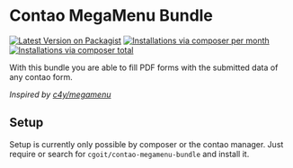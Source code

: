 # Contao MegaMenu Bundle

[![Latest Version on Packagist](http://img.shields.io/packagist/v/cgoit/contao-megamenu-bundle.svg?style=flat)](https://packagist.org/packages/cgoit/contao-megamenu-bundle)
[![Installations via composer per month](http://img.shields.io/packagist/dm/cgoit/contao-megamenu-bundle.svg?style=flat)](https://packagist.org/packages/cgoit/contao-megamenu-bundle)
[![Installations via composer total](http://img.shields.io/packagist/dt/cgoit/contao-megamenu-bundle.svg?style=flat)](https://packagist.org/packages/cgoit/contao-megamenu-bundle)

With this bundle you are able to fill PDF forms with the submitted data of any contao form.

_Inspired by [c4y/megamenu](https://github.com/c4y/megamenu)_

## Setup ##

Setup is currently only possible by composer or the contao manager. Just require or search for ```cgoit/contao-megamenu-bundle``` and install it.
